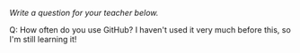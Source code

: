 _Write a question for your teacher below._

Q: How often do you use GitHub? I haven't used it very much before this, so I'm still learning it! 
